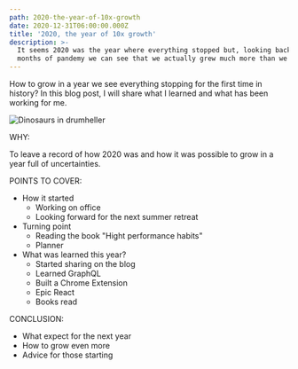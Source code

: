 ```yaml
---
path: 2020-the-year-of-10x-growth
date: 2020-12-31T06:00:00.000Z
title: '2020, the year of 10x growth'
description: >-
  It seems 2020 was the year where everything stopped but, looking back after 9
  months of pandemy we can see that we actually grew much more than we thought.
---
```

How to grow in a year we see everything stopping for the first time in history? In this blog post, I will share what I learned and what has been working for me.

![Dinosaurs in drumheller](/assets/dinosaur-drumheller.png "2020 seems bigger but we are stronger")

WHY:

To leave a record of how 2020 was and how it was possible to grow in a year full of uncertainties.

POINTS TO COVER:

* How it started
  * Working on office
  * Looking forward for the next summer retreat
* Turning point
  * Reading the book "Hight performance habits"
  * Planner
* What was learned this year?
  * Started sharing on the blog
  * Learned GraphQL
  * Built a Chrome Extension
  * Epic React
  * Books read

CONCLUSION:

* What expect for the next year
* How to grow even more
* Advice for those starting
